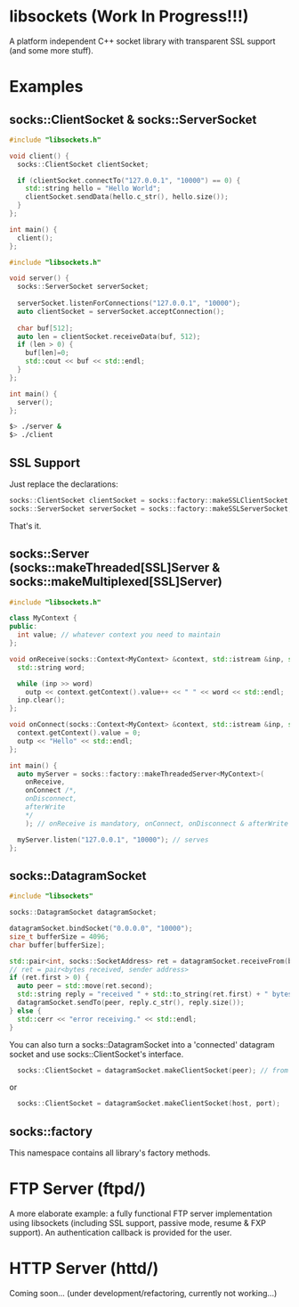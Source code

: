 # libsockets (Work In Progress!!!)
A platform independent C++ socket library with transparent SSL support (and some more stuff).
# Examples
## socks::ClientSocket & socks::ServerSocket
```cpp
#include "libsockets.h"

void client() {
  socks::ClientSocket clientSocket;

  if (clientSocket.connectTo("127.0.0.1", "10000") == 0) {
    std::string hello = "Hello World";
    clientSocket.sendData(hello.c_str(), hello.size());
  }
};

int main() {
  client();
};
```

```cpp
#include "libsockets.h"

void server() {
  socks::ServerSocket serverSocket;
  
  serverSocket.listenForConnections("127.0.0.1", "10000");
  auto clientSocket = serverSocket.acceptConnection();
  
  char buf[512];
  auto len = clientSocket.receiveData(buf, 512);
  if (len > 0) {
    buf[len]=0;
    std::cout << buf << std::endl;
  }
};

int main() {
  server();
};
```

```sh
$> ./server &
$> ./client
```

## SSL Support
Just replace the declarations:
```cpp
socks::ClientSocket clientSocket = socks::factory::makeSSLClientSocket;
socks::ServerSocket serverSocket = socks::factory::makeSSLServerSocket;
```
That's it.
## socks::Server (socks::makeThreaded[SSL]Server & socks::makeMultiplexed[SSL]Server)
```cpp
#include "libsockets.h"

class MyContext {
public:
  int value; // whatever context you need to maintain
};

void onReceive(socks::Context<MyContext> &context, std::istream &inp, std::ostream &outp) {
  std::string word;

  while (inp >> word)
    outp << context.getContext().value++ << " " << word << std::endl;
  inp.clear();
};

void onConnect(socks::Context<MyContext> &context, std::istream &inp, std::ostream &outp) {
  context.getContext().value = 0;
  outp << "Hello" << std::endl;
};

int main() {
  auto myServer = socks::factory::makeThreadedServer<MyContext>(
    onReceive,
    onConnect /*,
    onDisconnect,
    afterWrite
    */
    ); // onReceive is mandatory, onConnect, onDisconnect & afterWrite are optional

  myServer.listen("127.0.0.1", "10000"); // serves
};
```
## socks::DatagramSocket
```cpp
#include "libsockets"

socks::DatagramSocket datagramSocket;

datagramSocket.bindSocket("0.0.0.0", "10000");
size_t bufferSize = 4096;
char buffer[bufferSize];

std::pair<int, socks::SocketAddress> ret = datagramSocket.receiveFrom(buffer, bufferSize);
// ret = pair<bytes received, sender address>
if (ret.first > 0) {
  auto peer = std::move(ret.second);
  std::string reply = "received " + std::to_string(ret.first) + " bytes";
  datagramSocket.sendTo(peer, reply.c_str(), reply.size());
} else {
  std::cerr << "error receiving." << std::endl;
}
```
You can also turn a socks::DatagramSocket into a 'connected' datagram socket and use socks::ClientSocket's interface.
```cpp
  socks::ClientSocket = datagramSocket.makeClientSocket(peer); // from this point on 'datagramSocket can not be used anymore
```
or
```cpp
  socks::ClientSocket = datagramSocket.makeClientSocket(host, port);
```
## socks::factory
This namespace contains all library's factory methods.
# FTP Server (ftpd/)
A more elaborate example: a fully functional FTP server implementation using libsockets (including SSL support, passive mode, resume & FXP support). 
An authentication callback is provided for the user.
# HTTP Server (httd/)
Coming soon...
(under development/refactoring, currently not working...)
